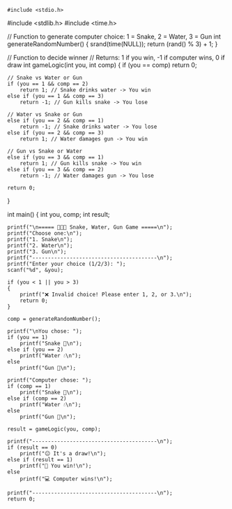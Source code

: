 
	#include <stdio.h>
#include <stdlib.h>
#include <time.h>

// Function to generate computer choice: 1 = Snake, 2 = Water, 3 = Gun
int generateRandomNumber()
{
    srand(time(NULL));
    return (rand() % 3) + 1;
}

// Function to decide winner
// Returns: 1 if you win, -1 if computer wins, 0 if draw
int gameLogic(int you, int comp)
{
    if (you == comp)
        return 0;

    // Snake vs Water or Gun
    if (you == 1 && comp == 2)
        return 1; // Snake drinks water -> You win
    else if (you == 1 && comp == 3)
        return -1; // Gun kills snake -> You lose

    // Water vs Snake or Gun
    else if (you == 2 && comp == 1)
        return -1; // Snake drinks water -> You lose
    else if (you == 2 && comp == 3)
        return 1; // Water damages gun -> You win

    // Gun vs Snake or Water
    else if (you == 3 && comp == 1)
        return 1; // Gun kills snake -> You win
    else if (you == 3 && comp == 2)
        return -1; // Water damages gun -> You lose

    return 0;
}

int main()
{
    int you, comp;
    int result;

    printf("\n===== 🐍💧🔫 Snake, Water, Gun Game =====\n");
    printf("Choose one:\n");
    printf("1. Snake\n");
    printf("2. Water\n");
    printf("3. Gun\n");
    printf("----------------------------------------\n");
    printf("Enter your choice (1/2/3): ");
    scanf("%d", &you);

    if (you < 1 || you > 3)
    {
        printf("❌ Invalid choice! Please enter 1, 2, or 3.\n");
        return 0;
    }

    comp = generateRandomNumber();

    printf("\nYou chose: ");
    if (you == 1)
        printf("Snake 🐍\n");
    else if (you == 2)
        printf("Water 💧\n");
    else
        printf("Gun 🔫\n");

    printf("Computer chose: ");
    if (comp == 1)
        printf("Snake 🐍\n");
    else if (comp == 2)
        printf("Water 💧\n");
    else
        printf("Gun 🔫\n");

    result = gameLogic(you, comp);

    printf("----------------------------------------\n");
    if (result == 0)
        printf("😐 It's a draw!\n");
    else if (result == 1)
        printf("🎉 You win!\n");
    else
        printf("💻 Computer wins!\n");

    printf("----------------------------------------\n");
    return 0;

        
